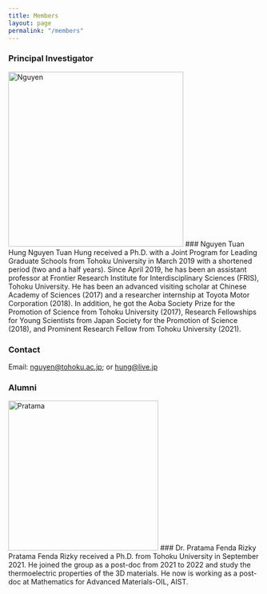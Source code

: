 ```yaml
---
title: Members
layout: page
permalink: "/members"
---
```


### Principal Investigator

<img src="{{site.baseurl}}/assets/images/nguyen.jpg" alt="Nguyen" style="height: 350px"/>
### Nguyen Tuan Hung
Nguyen Tuan Hung received a Ph.D. with a Joint Program for Leading Graduate Schools from Tohoku University in March 2019 with a shortened period (two and a half years). Since April 2019, he has been an assistant professor at Frontier Research Institute for Interdisciplinary Sciences (FRIS), Tohoku University. He has been an advanced visiting scholar at Chinese Academy of Sciences (2017) and a researcher internship at Toyota Motor Corporation (2018). In addition, he got the Aoba Society Prize for the Promotion of Science from Tohoku University (2017), Research Fellowships for Young Scientists from Japan Society for the Promotion of Science (2018), and Prominent Research Fellow from Tohoku University (2021).

### Contact
Email: nguyen@tohoku.ac.jp; or hung@live.jp


### Alumni

<img src="{{site.baseurl}}/assets/images/pratama.png" alt="Pratama" style="height: 300px"/>
### Dr. Pratama Fenda Rizky
Pratama Fenda Rizky received a Ph.D. from Tohoku University in September 2021. He joined the group as a post-doc from 2021 to 2022 and study the thermoelectric properties of the 3D materials. He now is working as a post-doc at Mathematics for Advanced Materials-OIL, AIST.

